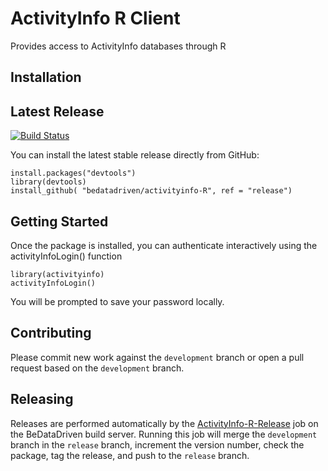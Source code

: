 
ActivityInfo R Client
=====================

Provides access to ActivityInfo databases through R 

Installation
------------

## Latest Release

[![Build Status](https://jenkins.bedatadriven.com/buildStatus/icon?job=ActivityInfo/R-Client/ActivityInfo-R-Client)](https://jenkins.bedatadriven.com/job/ActivityInfo/R-Client/ActivityInfo-R-Client)

You can install the latest stable release directly from GitHub:

    install.packages("devtools")
    library(devtools)
    install_github( "bedatadriven/activityinfo-R", ref = "release")

Getting Started
---------------

Once the package is installed, you can authenticate interactively
using the activityInfoLogin() function


    library(activityinfo)
    activityInfoLogin()

You will be prompted to save your password locally. 

Contributing
------------

Please commit new work against the `development` branch or open a pull
request based on the `development` branch.

Releasing
---------

Releases are performed automatically by the [ActivityInfo-R-Release](https://jenkins.bedatadriven.com/job/ActivityInfo-R-Release) job
on the BeDataDriven build server. Running this job will merge the `development` branch in the `release` branch, increment the version number,
check the package, tag the release, and push to the `release` branch.

